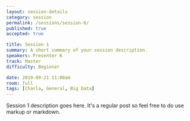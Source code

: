 ```yaml
---
layout: session-details
category: session
permalink: /sessions/session-6/
published: true
accepted: true

title: Session 1
summary: A short summary of your session description.
speakers: Presenter 6
track: Master
difficulty: Beginner

date: 2019-09-21 11:00am
room: full
tags: [Charla, General, Big Data]
---
```


Session 1 description goes here. It's a regular post so feel free to do use markup or markdown.
